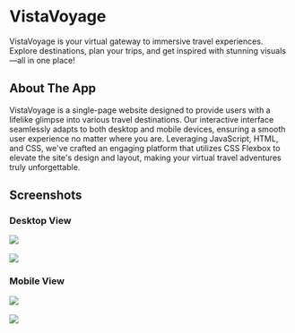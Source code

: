 # VistaVoyage
VistaVoyage is your virtual gateway to immersive travel experiences. Explore destinations, plan your trips, and get inspired with stunning visuals—all in one place!

## About The App
VistaVoyage is a single-page website designed to provide users with a lifelike glimpse into various travel destinations. Our interactive interface seamlessly adapts to both desktop and mobile devices, ensuring a smooth user experience no matter where you are. Leveraging JavaScript, HTML, and CSS, we've crafted an engaging platform that utilizes CSS Flexbox to elevate the site's design and layout, making your virtual travel adventures truly unforgettable.

## Screenshots

### Desktop View
![](https://github.com/ijustin125i/VistaVoyageTemp/blob/main/images/VistaVoyage1.png) &nbsp;&nbsp;&nbsp;&nbsp;

![](https://github.com/ijustin125i/VistaVoyageTemp/blob/main/images/VistaVoyage2.png) 

### Mobile View 

![](https://github.com/ijustin125i/VistaVoyageTemp/blob/main/images/VistaVoyageMobile1.png) &nbsp;&nbsp;&nbsp;&nbsp;

![](https://github.com/ijustin125i/VistaVoyageTemp/blob/main/images/VistaVoyageMobile2.png) 





